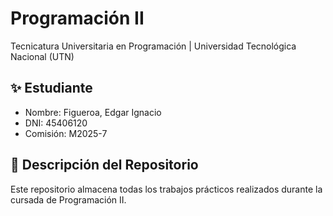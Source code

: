 # Programación II

Tecnicatura Universitaria en Programación | Universidad Tecnológica Nacional (UTN)

## ✨ Estudiante

- Nombre: Figueroa, Edgar Ignacio
- DNI: 45406120
- Comisión: M2025-7

## 📂 Descripción del Repositorio

Este repositorio almacena todas los trabajos prácticos realizados durante la cursada de Programación II.
